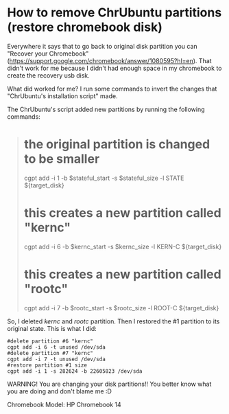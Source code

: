 # How to remove ChrUbuntu partitions (restore chromebook disk)

Everywhere it says that to go back to original disk partition you can "Recover your Chromebook" (https://support.google.com/chromebook/answer/1080595?hl=en). That didn't work for me because I didn't had enough space in my chromebook to create the recovery usb disk. 

What did worked for me? I run some commands to invert the changes that "ChrUbuntu's installation script" made.

The ChrUbuntu's script added new partitions by running the following commands:
> # the original partition is changed to be smaller
> cgpt add -i 1 -b $stateful_start -s $stateful_size -l STATE ${target_disk}
> 
> # this creates a new partition called "kernc"
> cgpt add -i 6 -b $kernc_start -s $kernc_size -l KERN-C ${target_disk}
> 
> # this creates a new partition called "rootc"
> cgpt add -i 7 -b $rootc_start -s $rootc_size -l ROOT-C ${target_disk}


So, I deleted *kernc* and *rootc* partition. Then I restored the #1 partition to its original state. This is what I did: 

```
#delete partition #6 "kernc" 
cgpt add -i 6 -t unused /dev/sda 
#delete partition #7 "kernc" 
cgpt add -i 7 -t unused /dev/sda 
#restore partition #1 size 
cgpt add -i 1 -s 282624 -b 22605823 /dev/sda 
```

WARNING! You are changing your disk partitions!! You better know what you are doing and don't blame me :D

Chromebook Model: HP Chromebook 14
